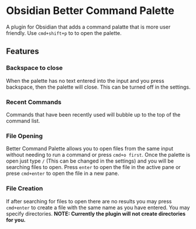 # Obsidian Better Command Palette
A plugin for Obsidian that adds a command palatte that is more user friendly. Use `cmd+shift+p` to to open the palette.

## Features
### Backspace to close
When the palette has no text entered into the input and you press backspace, then the palette will close. This can be turned off in the settings.

### Recent Commands
Commands that have been recently used will bubble up to the top of the command list.

### File Opening
Better Command Palette allows you to open files from the same input without needing to run a command or press `cmd+o first`. Once the palette is open just type `/` (This can be changed in the settings) and you will be searching files to open. Press `enter` to open the file in the active pane or prese `cmd+enter` to open the file in a new pane.

### File Creation
If after searching for files to open there are no results you may press `cmd+enter` to create a file with the same name as you have entered. You may specify directories.
**NOTE: Currently the plugin will not create directories for you.**
